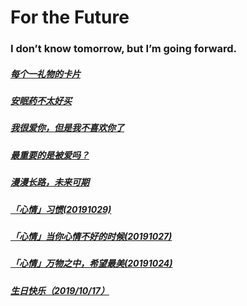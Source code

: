 # For the Future

### I don’t know tomorrow, but I’m going forward.

##### [每个一礼物的卡片](/20191213.html)

##### [安眠药不太好买](/20191211-2.html)

##### [我很爱你，但是我不喜欢你了](/20191211.html)

##### [最重要的是被爱吗？](/20191125.html)

##### [漫漫长路，未来可期](/20191109.html)

##### [「心情」习惯(20191029)](/20191029.html)

##### [「心情」当你心情不好的时候(20191027)](/20191027.html)

##### [「心情」万物之中，希望最美(20191024)](/20191024.html)

##### [ 生日快乐（2019/10/17）](/20191017-2.html)

